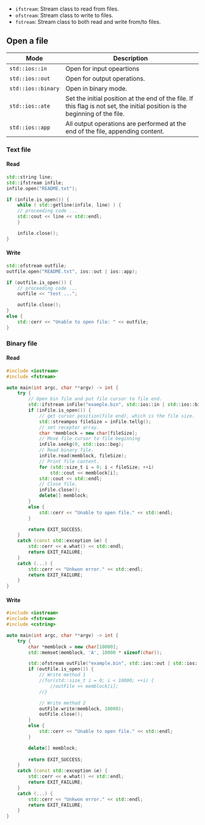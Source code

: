 - `ifstream`: Stream class to read from files.
- `ofstream`: Stream class to write to files.
- `fstream`: Stream class to both read and write from/to files.

## Open a file
| Mode | Description |
| --- | --- |
| `std::ios::in` | Open for input opeartions |
| `std::ios::out` | Open for output operations. |
| `std::ios::binary` | Open in binary mode. |
| `std::ios::ate` | Set the initial position at the end of the file. If this flag is not set, the initial position is the beginning of the file. |
| `std::ios::app` | All output operations are performed at the end of the file, appending content. |

### Text file

#### Read

```cpp
std::string line;
std::ifstream infile;
infile.open("README.txt");

if (infile.is_open()) {
    while ( std::getline(infile, line) ) {
    // proceeding code ...
    std::cout << line << std::endl;
    }

    infile.close();
}
```

#### Write

```cpp
std::ofstream outfile;
outfile.open("README.txt", ios::out | ios::app);

if (outfile.is_open()) {
    // proceeding code ...
    outfile << "test ...";

    outfile.close();
}
else {
    std::cerr << "Unable to open file: " << outfile;
}
```

### Binary file

#### Read

```cpp
#include <iostream>
#include <fstream>

auto main(int argc, char **argv) -> int {
    try {
        // Open bin file and put file cursor to file end.
        std::ifstream inFile("example.bin", std::ios::in | std::ios::binary | std::ios::ate);
        if (inFile.is_open()) {
            // get cursor position(file end), which is the file size.
            std::streampos fileSize = inFile.tellg();
            // set receptor array.
            char *memblock = new char[fileSize];
            // Move file cursor to file beginning
            inFile.seekg(0, std::ios::beg);
            // Read binary file.
            inFile.read(memblock, fileSize);
            // Print file content.
            for (std::size_t i = 0; i < fileSize; ++i)
                std::cout << memblock[i];
            std::cout << std::endl;
            // Close file.
            inFile.close();
            delete[] memblock;
        }
        else {
            std::cerr << "Unable to open file." << std::endl;
        }

        return EXIT_SUCCESS;
    }
    catch (const std::exception &e) {
        std::cerr << e.what() << std::endl;
        return EXIT_FAILURE;
    }
    catch (...) {
        std::cerr << "Unkwon error." << std::endl;
        return EXIT_FAILURE;
    }
}
```

#### Write

```cpp
#include <iostream>
#include <fstream>
#include <cstring>

auto main(int argc, char **argv) -> int {
    try {
        char *memblock = new char[10000];
        std::memset(memblock, 'A', 10000 * sizeof(char));

        std::ofstream outFile("example.bin", std::ios::out | std::ios::binary);
        if (outFile.is_open()) {
            // Write method 1
            //for(std::size_t i = 0; i < 10000; ++i) {
                //outFile << memblock[i];
            //}

            // Write method 2
            outFile.write(memblock, 10000);
            outFile.close();
        }
        else {
            std::cerr << "Unable to open file." << std::endl;
        }

        delete[] memblock;
        
        return EXIT_SUCCESS;
    }
    catch (const std::exception &e) {
        std::cerr << e.what() << std::endl;
        return EXIT_FAILURE;
    }
    catch (...) {
        std::cerr << "Unkwon error." << std::endl;
        return EXIT_FAILURE;
    }
}
```
